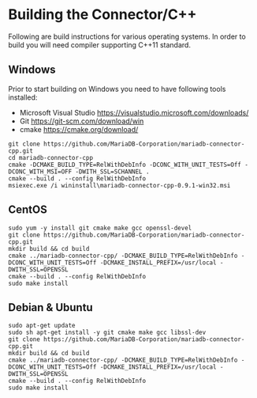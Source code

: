 # Building the Connector/C++

Following are build instructions for various operating systems. In order to build you will need compiler
supporting C++11 standard.

## Windows

Prior to start building on Windows you need to have following tools installed:
- Microsoft Visual Studio https://visualstudio.microsoft.com/downloads/
- Git https://git-scm.com/download/win
- cmake https://cmake.org/download/

```
git clone https://github.com/MariaDB-Corporation/mariadb-connector-cpp.git
cd mariadb-connector-cpp
cmake -DCMAKE_BUILD_TYPE=RelWithDebInfo -DCONC_WITH_UNIT_TESTS=Off -DCONC_WITH_MSI=OFF -DWITH_SSL=SCHANNEL .
cmake --build . --config RelWithDebInfo
msiexec.exe /i wininstall\mariadb-connector-cpp-0.9.1-win32.msi
```

## CentOS

```
sudo yum -y install git cmake make gcc openssl-devel
git clone https://github.com/MariaDB-Corporation/mariadb-connector-cpp.git
mkdir build && cd build
cmake ../mariadb-connector-cpp/ -DCMAKE_BUILD_TYPE=RelWithDebInfo -DCONC_WITH_UNIT_TESTS=Off -DCMAKE_INSTALL_PREFIX=/usr/local -DWITH_SSL=OPENSSL
cmake --build . --config RelWithDebInfo
sudo make install
```

## Debian & Ubuntu

```
sudo apt-get update
sudo sh apt-get install -y git cmake make gcc libssl-dev
git clone https://github.com/MariaDB-Corporation/mariadb-connector-cpp.git
mkdir build && cd build
cmake ../mariadb-connector-cpp/ -DCMAKE_BUILD_TYPE=RelWithDebInfo -DCONC_WITH_UNIT_TESTS=Off -DCMAKE_INSTALL_PREFIX=/usr/local -DWITH_SSL=OPENSSL
cmake --build . --config RelWithDebInfo
sudo make install
```
